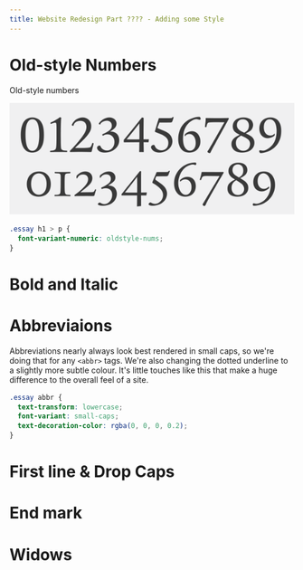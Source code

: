 ```yaml
---
title: Website Redesign Part ???? - Adding some Style
---
```


# Old-style Numbers

Old-style numbers

![A_Figures](../uploads/A_Figures.png)

```css
.essay h1 > p {
  font-variant-numeric: oldstyle-nums;
}
```

# Bold and Italic

# Abbreviaions

Abbreviations nearly always look best rendered in small caps, so we're doing that for any `<abbr>` tags. We're also changing the dotted underline to a slightly more subtle colour. It's little touches like this that make a huge difference to the overall feel of a site.

```css
.essay abbr {
  text-transform: lowercase;
  font-variant: small-caps;
  text-decoration-color: rgba(0, 0, 0, 0.2);
}
```

# First line & Drop Caps

# End mark

# Widows
